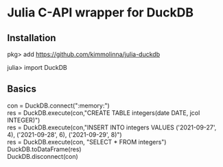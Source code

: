 # Julia C-API wrapper for DuckDB
## Installation
pkg> add https://github.com/kimmolinna/julia-duckdb

julia> import DuckDB

## Basics
con = DuckDB.connect(":memory:")<br>
res = DuckDB.execute(con,"CREATE TABLE integers(date DATE, jcol INTEGER)")<br>
res = DuckDB.execute(con,"INSERT INTO integers VALUES ('2021-09-27', 4), ('2021-09-28', 6), ('2021-09-29', 8)")<br>
res = DuckDB.execute(con, "SELECT * FROM integers")<br>
DuckDB.toDataFrame(res)<br>
DuckDB.disconnect(con)<br>
